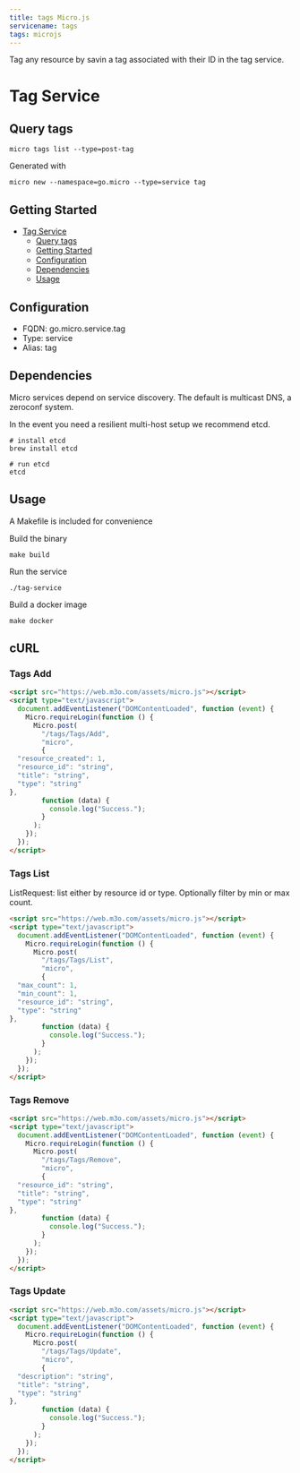 ```yaml
---
title: tags Micro.js
servicename: tags
tags: microjs
---
```

Tag any resource by savin a tag associated with their ID in the tag service.

# Tag Service

## Query tags

```
micro tags list --type=post-tag
```

Generated with

```
micro new --namespace=go.micro --type=service tag
```

## Getting Started

- [Tag Service](#tag-service)
  - [Query tags](#query-tags)
  - [Getting Started](#getting-started)
  - [Configuration](#configuration)
  - [Dependencies](#dependencies)
  - [Usage](#usage)

## Configuration

- FQDN: go.micro.service.tag
- Type: service
- Alias: tag

## Dependencies

Micro services depend on service discovery. The default is multicast DNS, a zeroconf system.

In the event you need a resilient multi-host setup we recommend etcd.

```
# install etcd
brew install etcd

# run etcd
etcd
```

## Usage

A Makefile is included for convenience

Build the binary

```
make build
```

Run the service
```
./tag-service
```

Build a docker image
```
make docker
```
## cURL


### Tags Add
<!-- We use the request body description here as endpoint descriptions are not
being lifted correctly from the proto by the openapi spec generator -->

```html
<script src="https://web.m3o.com/assets/micro.js"></script>
<script type="text/javascript">
  document.addEventListener("DOMContentLoaded", function (event) {
    Micro.requireLogin(function () {
      Micro.post(
        "/tags/Tags/Add",
        "micro",
        {
  "resource_created": 1,
  "resource_id": "string",
  "title": "string",
  "type": "string"
},
        function (data) {
          console.log("Success.");
        }
      );
    });
  });
</script>
```


### Tags List
<!-- We use the request body description here as endpoint descriptions are not
being lifted correctly from the proto by the openapi spec generator -->
ListRequest: list either by resource id or type.
 Optionally filter by min or max count.
```html
<script src="https://web.m3o.com/assets/micro.js"></script>
<script type="text/javascript">
  document.addEventListener("DOMContentLoaded", function (event) {
    Micro.requireLogin(function () {
      Micro.post(
        "/tags/Tags/List",
        "micro",
        {
  "max_count": 1,
  "min_count": 1,
  "resource_id": "string",
  "type": "string"
},
        function (data) {
          console.log("Success.");
        }
      );
    });
  });
</script>
```


### Tags Remove
<!-- We use the request body description here as endpoint descriptions are not
being lifted correctly from the proto by the openapi spec generator -->

```html
<script src="https://web.m3o.com/assets/micro.js"></script>
<script type="text/javascript">
  document.addEventListener("DOMContentLoaded", function (event) {
    Micro.requireLogin(function () {
      Micro.post(
        "/tags/Tags/Remove",
        "micro",
        {
  "resource_id": "string",
  "title": "string",
  "type": "string"
},
        function (data) {
          console.log("Success.");
        }
      );
    });
  });
</script>
```


### Tags Update
<!-- We use the request body description here as endpoint descriptions are not
being lifted correctly from the proto by the openapi spec generator -->

```html
<script src="https://web.m3o.com/assets/micro.js"></script>
<script type="text/javascript">
  document.addEventListener("DOMContentLoaded", function (event) {
    Micro.requireLogin(function () {
      Micro.post(
        "/tags/Tags/Update",
        "micro",
        {
  "description": "string",
  "title": "string",
  "type": "string"
},
        function (data) {
          console.log("Success.");
        }
      );
    });
  });
</script>
```


